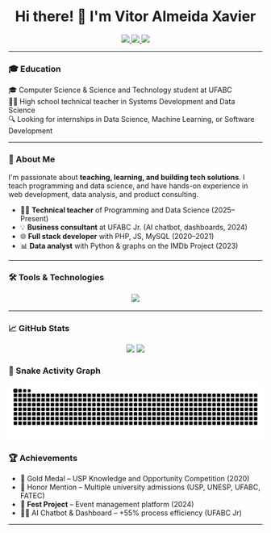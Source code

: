 
<h1 align="center">Hi there! 👋 I'm Vitor Almeida Xavier</h1>

<div align="center">
  <a href="https://www.linkedin.com/in/vitor-almeida-xavier-203655288/">
    <img src="https://img.shields.io/badge/LinkedIn-0077B5?style=for-the-badge&logo=linkedin&logoColor=white" />
  </a>
  <a href="mailto:vitor200970@gmail.com">
    <img src="https://img.shields.io/badge/Email-D14836?style=for-the-badge&logo=gmail&logoColor=white" />
  </a>
  <a href="https://github.com/VitorAlmeida21">
    <img src="https://img.shields.io/github/followers/VitorAlmeida21?style=for-the-badge&logo=github" />
  </a>
</div>

---

### 🎓 Education

<p>
  🎓 Computer Science & Science and Technology student at UFABC <br>
  👨‍🏫 High school technical teacher in Systems Development and Data Science <br>
  🔍 Looking for internships in Data Science, Machine Learning, or Software Development
</p>

---

### 🚀 About Me

I'm passionate about **teaching, learning, and building tech solutions**. I teach programming and data science, and have hands-on experience in web development, data analysis, and product consulting.

- 👨‍💻 **Technical teacher** of Programming and Data Science (2025–Present)
- 💡 **Business consultant** at UFABC Jr. (AI chatbot, dashboards, 2024)
- 🌐 **Full stack developer** with PHP, JS, MySQL (2020–2021)
- 📊 **Data analyst** with Python & graphs on the IMDb Project (2023)

---

### 🛠️ Tools & Technologies

<div align="center">
  <p text-align="center">
    <img src="https://skillicons.dev/icons?i=python,java,javascript,php,html,css,mysql,git" />
  </p>
</div>

---

### 📈 GitHub Stats

<div align="center">
  <img height="150" src="https://github-readme-stats.vercel.app/api?username=VitorAlmeida21&show_icons=true&theme=dracula" />
  <img height="150" src="https://github-readme-stats.vercel.app/api/top-langs/?username=VitorAlmeida21&layout=compact&theme=dracula" />
</div>

### 🐍 Snake Activity Graph

<img src="https://raw.githubusercontent.com/VitorAlmeida21/VitorAlmeida21/output/snake.svg" alt="Snake animation" />


### 🏆 Achievements

- 🥇 Gold Medal – USP Knowledge and Opportunity Competition (2020)  
- 🏅 Honor Mention – Multiple university admissions (USP, UNESP, UFABC, FATEC)  
- 📱 **Fest Project** – Event management platform (2024)  
- 👨‍💼 AI Chatbot & Dashboard – +55% process efficiency (UFABC Jr)

---

